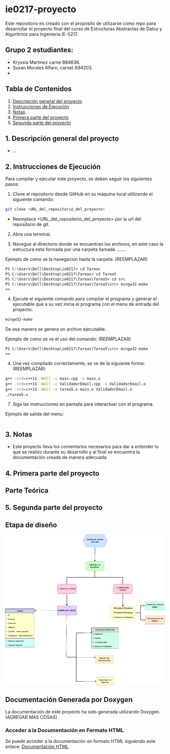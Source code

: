 # ie0217-proyecto
Este repositorio es creado con el propósito de utilizarse como repo para desarrollar el proyecto final del curso de Estructuras Abstractas de Datos y Algoritmos para Ingeniería IE-0217.

## Grupo 2 estudiantes:
- Kryssia Martinez carne B84636.
- Susan Morales Alfaro, carnet A94203.
- 
## Tabla de Contenidos
1. [Descripción general del proyecto](#descripción)
2. [Instrucciones de Ejecución](#instrucciones)
3. [Notas](#notas)
4. [Primera parte del proyecto](#primera)
5. [Segunda parte del proyecto](#segunda)

## 1. Descripción general del proyecto
- ...

## 2. Instrucciones de Ejecución
Para compilar y ejecutar este proyecto, se deben seguir los siguientes pasos:

1. Clone el repositorio desde GitHub en su máquina local utilizando el siguiente comando:
```bash
git clone <URL_del_repositorio_del_proyecto>

```
- Reemplace <URL_del_repositorio_del_proyecto> por la url del repositorio de git. 

2. Abra una terminal.

3. Navegue al directorio donde se encuentran los archivos, en este caso la estructura esta formada por una carpeta llamada ........

Ejemplo de como se la navegacion hasta la carpeta: (REEMPLAZAR)
```
PS C:\Users\Dell\Desktop\ie0217> cd Tareas
PS C:\Users\Dell\Desktop\ie0217\Tareas> cd Tarea5
PS C:\Users\Dell\Desktop\ie0217\Tareas\Tarea5> cd src
PS C:\Users\Dell\Desktop\ie0217\Tareas\Tarea5\src> mingw32-make
>>
```

4. Ejecute el siguiente comando para compilar el programa y generar el ejecutable que a su vez inicia el programa con el menu de entrada del proyecto:

```bash
mingw32-make
```
De esa manera se genera un archivo ejecutable.

Ejemplo de como se ve el uso del comando: (REEMPLAZAR)

```
PS C:\Users\Dell\Desktop\ie0217\Tareas\Tarea5\src> mingw32-make
>>
```

4. Una vez compilado correctamente, se ve de la siguiente forma: (REEMPLAZAR)

```bash
g++ -std=c++11 -Wall -c main.cpp -o main.o
g++ -std=c++11 -Wall -c ValidadorEmail.cpp -o ValidadorEmail.o
g++ -std=c++11 -Wall -o tarea5.x main.o ValidadorEmail.o
./tarea5.x
```
7. Siga las instrucciones en pantalla para interactuar con el programa.

Ejemplo de salida del menu:

```bash

```

## 3. Notas
- Este proyecto lleva los comentarios necesarios para dar a entender lo que se realizo durante su desarrollo y al final se encuentra la documentación creada de manera adecuada.


## 4. Primera parte del proyecto 
## Parte Teórica 




## 5. Segunda parte del proyecto 
## Etapa de diseño

![Diagrama](gestionBancaria.png)


## Documentación Generada por Doxygen

La documentación de este proyecto ha sido generada utilizando Doxygen. (AGREGAR MAS COSAS)

### Acceder a la Documentación en Formato HTML

Se puede acceder a la documentación en formato HTML siguiendo este enlace:
[Documentación HTML](REEMPLAZAR)